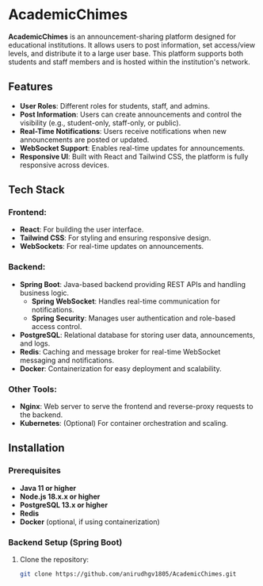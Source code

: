 # AcademicChimes

**AcademicChimes** is an announcement-sharing platform designed for educational institutions. It allows users to post information, set access/view levels, and distribute it to a large user base. This platform supports both students and staff members and is hosted within the institution's network.

## Features

- **User Roles**: Different roles for students, staff, and admins.
- **Post Information**: Users can create announcements and control the visibility (e.g., student-only, staff-only, or public).
- **Real-Time Notifications**: Users receive notifications when new announcements are posted or updated.
- **WebSocket Support**: Enables real-time updates for announcements.
- **Responsive UI**: Built with React and Tailwind CSS, the platform is fully responsive across devices.

## Tech Stack

### Frontend:
- **React**: For building the user interface.
- **Tailwind CSS**: For styling and ensuring responsive design.
- **WebSockets**: For real-time updates on announcements.

### Backend:
- **Spring Boot**: Java-based backend providing REST APIs and handling business logic.
  - **Spring WebSocket**: Handles real-time communication for notifications.
  - **Spring Security**: Manages user authentication and role-based access control.
- **PostgreSQL**: Relational database for storing user data, announcements, and logs.
- **Redis**: Caching and message broker for real-time WebSocket messaging and notifications.
- **Docker**: Containerization for easy deployment and scalability.

### Other Tools:
- **Nginx**: Web server to serve the frontend and reverse-proxy requests to the backend.
- **Kubernetes**: (Optional) For container orchestration and scaling.

## Installation

### Prerequisites
- **Java 11 or higher**
- **Node.js 18.x.x or higher**
- **PostgreSQL 13.x or higher**
- **Redis**
- **Docker** (optional, if using containerization)

### Backend Setup (Spring Boot)

1. Clone the repository:
   ```bash
   git clone https://github.com/anirudhgv1805/AcademicChimes.git

